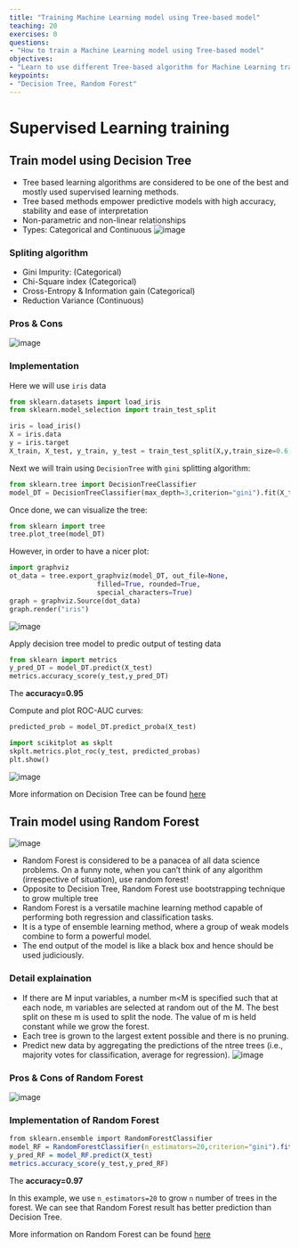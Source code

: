 ```yaml
---
title: "Training Machine Learning model using Tree-based model"
teaching: 20
exercises: 0
questions:
- "How to train a Machine Learning model using Tree-based model"
objectives:
- "Learn to use different Tree-based algorithm for Machine Learning training"
keypoints:
- "Decision Tree, Random Forest"
---
```

# Supervised Learning training

## Train model using Decision Tree
-   Tree based learning algorithms are considered to be one of the best and mostly used supervised learning methods.
-   Tree based methods empower predictive models with high accuracy, stability and ease of interpretation
-   Non-parametric and non-linear relationships
-   Types: Categorical and Continuous
![image](https://user-images.githubusercontent.com/43855029/114233972-198a7280-994c-11eb-9f4f-da4ed958961e.png)

### Spliting algorithm
- Gini Impurity: (Categorical)
- Chi-Square index (Categorical)
- Cross-Entropy & Information gain (Categorical)
- Reduction Variance (Continuous)

### Pros & Cons
![image](https://user-images.githubusercontent.com/43855029/114234120-548ca600-994c-11eb-889e-e8ec6d313e52.png)

### Implementation
Here we will use `iris` data
```python
from sklearn.datasets import load_iris
from sklearn.model_selection import train_test_split

iris = load_iris()
X = iris.data
y = iris.target
X_train, X_test, y_train, y_test = train_test_split(X,y,train_size=0.6,random_state=123)
```
Next we will train using `DecisionTree` with `gini` splitting algorithm:
```python
from sklearn.tree import DecisionTreeClassifier
model_DT = DecisionTreeClassifier(max_depth=3,criterion="gini").fit(X_train,y_train)
```
Once done, we can visualize the tree:
```python
from sklearn import tree
tree.plot_tree(model_DT)
```
However, in order to have a nicer plot:
```python
import graphviz
ot_data = tree.export_graphviz(model_DT, out_file=None,                      
                      filled=True, rounded=True,  
                      special_characters=True)  
graph = graphviz.Source(dot_data) 
graph.render("iris") 
```
![image](https://user-images.githubusercontent.com/43855029/115074998-6f20cb00-9ec8-11eb-9dfd-ff747655ff6a.png)


Apply decision tree model to predic output of testing data
```python
from sklearn import metrics
y_pred_DT = model_DT.predict(X_test)
metrics.accuracy_score(y_test,y_pred_DT)
```
The **accuracy=0.95**

Compute and plot ROC-AUC curves:

```python
predicted_prob = model_DT.predict_proba(X_test)

import scikitplot as skplt
skplt.metrics.plot_roc(y_test, predicted_probas)
plt.show()
```

![image](https://user-images.githubusercontent.com/43855029/120721080-25ea0200-c49b-11eb-9808-692c462bf288.png)


More information on Decision Tree can be found [here](https://scikit-learn.org/stable/modules/generated/sklearn.tree.DecisionTreeClassifier.html)


## Train model using Random Forest
![image](https://user-images.githubusercontent.com/43855029/115076000-f3278280-9ec9-11eb-89b4-b07f3713b105.png)

- Random Forest is considered to be a panacea of all data science problems. On a funny note, when you can’t think of any algorithm (irrespective of situation), use random forest!
- Opposite to Decision Tree, Random Forest use bootstrapping technique to grow multiple tree
- Random Forest is a versatile machine learning method capable of performing both regression and classification tasks. 
- It is a type of ensemble learning method, where a group of weak models combine to form a powerful model.
- The end output of the model is like a black box and hence should be used judiciously.
### Detail explaination
- If there are M input variables, a number m<M is specified such that at each node, m variables are selected at random out of the M. The best split on these m is used to split the node. The value of m is held constant while we grow the forest.
- Each tree is grown to the largest extent possible and  there is no pruning.
- Predict new data by aggregating the predictions of the ntree trees (i.e., majority votes for classification, average for regression).
![image](https://user-images.githubusercontent.com/43855029/114235192-d16c4f80-994d-11eb-9732-571463c2f3f5.png)

### Pros & Cons of Random Forest
![image](https://user-images.githubusercontent.com/43855029/114235213-daf5b780-994d-11eb-83f8-ac7520749dbe.png)

### Implementation of Random Forest

```r
from sklearn.ensemble import RandomForestClassifier
model_RF = RandomForestClassifier(n_estimators=20,criterion="gini").fit(X_train,y_train)
y_pred_RF = model_RF.predict(X_test)
metrics.accuracy_score(y_test,y_pred_RF)
```
The **accuracy=0.97**

In this example, we use `n_estimators=20` to grow `n` number of trees in the forest.
We can see that Random Forest result has better prediction than Decision Tree.

More information on Random Forest can be found [here](https://scikit-learn.org/stable/modules/generated/sklearn.ensemble.RandomForestClassifier.html?highlight=random#sklearn.ensemble.RandomForestClassifier)
